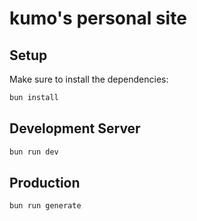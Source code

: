 # kumo's personal site

## Setup

Make sure to install the dependencies:

```bash
bun install
```

## Development Server

```bash
bun run dev
```

## Production

```bash
bun run generate
```
